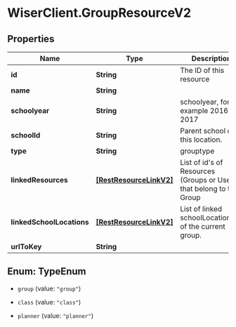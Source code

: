 # WiserClient.GroupResourceV2

## Properties
Name | Type | Description | Notes
------------ | ------------- | ------------- | -------------
**id** | **String** | The ID of this resource | 
**name** | **String** |  | [optional] 
**schoolyear** | **String** | schoolyear, for example 2016-2017 | [optional] 
**schoolId** | **String** | Parent school of this location. | [optional] 
**type** | **String** | grouptype | [optional] 
**linkedResources** | [**[RestResourceLinkV2]**](RestResourceLinkV2.md) | List of id&#39;s of Resources (Groups or Users) that belong to this Group | [optional] 
**linkedSchoolLocations** | [**[RestResourceLinkV2]**](RestResourceLinkV2.md) | List of linked schoolLocationId&#39;s of the current group.  | [optional] 
**urlToKey** | **String** |  | [optional] 


<a name="TypeEnum"></a>
## Enum: TypeEnum


* `group` (value: `"group"`)

* `class` (value: `"class"`)

* `planner` (value: `"planner"`)




